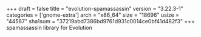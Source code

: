 +++
draft = false
title = "evolution-spamassassin"
version = "3.22.3-1"
categories = ['gnome-extra']
arch = "x86_64"
size = "18696"
usize = "44567"
sha1sum = "37219abd7386bd9761d931c0014ce0bf41d482f3"
+++
spamassassin library for Evolution